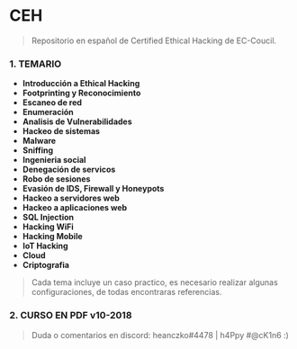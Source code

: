 # CEH

> Repositorio en español de Certified Ethical Hacking de EC-Coucil.

### 1. TEMARIO

* **Introducción a Ethical Hacking**
* **Footprinting y Reconocimiento**
* **Escaneo de red**
* **Enumeración**
* **Analisis de Vulnerabilidades**
* **Hackeo de sistemas**
* **Malware**
* **Sniffing**
* **Ingenieria social**
* **Denegación de servicos**
* **Robo de sesiones**
* **Evasión de IDS, Firewall y Honeypots**
* **Hackeo a servidores web**
* **Hackeo a aplicaciones web**
* **SQL Injection**
* **Hacking WiFi**
* **Hacking Mobile**
* **IoT Hacking**
* **Cloud**
* **Criptografia**


> Cada tema incluye un caso practico, es necesario realizar algunas configuraciones, de todas encontraras referencias.

### 2. CURSO EN PDF v10-2018

> Duda o comentarios en discord: heanczko#4478 | h4Ppy #@cK1n6 :)
